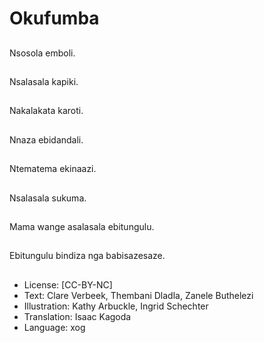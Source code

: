 # Okufumba

##
Nsosola emboli.

##
Nsalasala kapiki.

##
Nakalakata karoti.

##
Nnaza ebidandali.

##
Ntematema ekinaazi.

##
Nsalasala sukuma.

##
Mama wange asalasala
ebitungulu.

##
Ebitungulu bindiza nga
babisazesaze.

##
* License: [CC-BY-NC]
* Text: Clare Verbeek, Thembani Dladla, Zanele Buthelezi
* Illustration: Kathy Arbuckle, Ingrid Schechter
* Translation: Isaac Kagoda
* Language: xog
